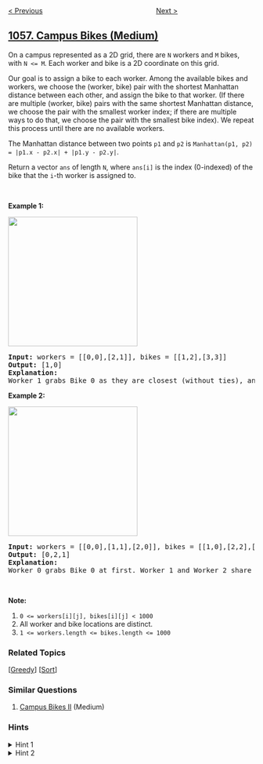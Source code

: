 <!--|This file generated by command(leetcode description); DO NOT EDIT.    |-->
<!--+----------------------------------------------------------------------+-->
<!--|@author    openset <openset.wang@gmail.com>                           |-->
<!--|@link      https://github.com/openset                                 |-->
<!--|@home      https://github.com/tonymontaro/leetcode-hints                        |-->
<!--+----------------------------------------------------------------------+-->

[< Previous](https://github.com/tonymontaro/leetcode-hints/tree/master/problems/confusing-number "Confusing Number")
　　　　　　　　　　　　　　　　
[Next >](https://github.com/tonymontaro/leetcode-hints/tree/master/problems/minimize-rounding-error-to-meet-target "Minimize Rounding Error to Meet Target")

## [1057. Campus Bikes (Medium)](https://leetcode.com/problems/campus-bikes "校园自行车分配")

<p>On a campus represented as a 2D grid, there are <code>N</code> workers and <code>M</code> bikes, with <code>N &lt;= M</code>. Each worker and bike is a 2D coordinate on this grid.</p>

<p>Our goal is to assign a bike to each worker. Among the available bikes and workers, we choose the (worker, bike) pair with the shortest Manhattan distance between each other, and assign the bike to that worker. (If there are multiple (worker, bike) pairs with the same shortest Manhattan distance, we choose the pair with the smallest worker index; if there are multiple ways to do that, we choose the pair with the smallest bike index). We repeat this process until there are no available workers.</p>

<p>The Manhattan distance between two points <code>p1</code> and <code>p2</code> is <code>Manhattan(p1, p2) = |p1.x - p2.x| + |p1.y - p2.y|</code>.</p>

<p>Return a vector <code>ans</code> of length <code>N</code>, where <code>ans[i]</code> is the index (0-indexed) of the bike that the <code>i</code>-th worker is assigned to.</p>

<p>&nbsp;</p>

<p><strong>Example 1:</strong></p>

<p><img alt="" src="https://assets.leetcode.com/uploads/2019/03/06/1261_example_1_v2.png" style="width: 264px; height: 264px;" /></p>

<pre>
<strong>Input: </strong>workers = <span id="example-input-1-1">[[0,0],[2,1]]</span>, bikes = <span id="example-input-1-2">[[1,2],[3,3]]</span>
<strong>Output: </strong><span id="example-output-1">[1,0]</span>
<strong>Explanation: </strong>
Worker 1 grabs Bike 0 as they are closest (without ties), and Worker 0 is assigned Bike 1. So the output is [1, 0].
</pre>

<p><strong>Example 2:</strong></p>

<p><img alt="" src="https://assets.leetcode.com/uploads/2019/03/06/1261_example_2_v2.png" style="width: 264px; height: 264px;" /></p>

<pre>
<strong>Input: </strong>workers = <span id="example-input-2-1">[[0,0],[1,1],[2,0]]</span>, bikes = <span id="example-input-2-2">[[1,0],[2,2],[2,1]]</span>
<strong>Output: </strong><span id="example-output-2">[0,2,1]</span>
<strong>Explanation: </strong>
Worker 0 grabs Bike 0 at first. Worker 1 and Worker 2 share the same distance to Bike 2, thus Worker 1 is assigned to Bike 2, and Worker 2 will take Bike 1. So the output is [0,2,1].
</pre>

<p>&nbsp;</p>

<p><strong>Note:</strong></p>

<ol>
	<li><code>0 &lt;= workers[i][j], bikes[i][j] &lt; 1000</code></li>
	<li>All worker and bike locations are distinct.</li>
	<li><code>1 &lt;= workers.length &lt;= bikes.length &lt;= 1000</code></li>
</ol>

### Related Topics
  [[Greedy](https://github.com/tonymontaro/leetcode-hints/tree/master/tag/greedy/README.md)]
  [[Sort](https://github.com/tonymontaro/leetcode-hints/tree/master/tag/sort/README.md)]

### Similar Questions
  1. [Campus Bikes II](https://github.com/tonymontaro/leetcode-hints/tree/master/problems/campus-bikes-ii) (Medium)

### Hints
<details>
<summary>Hint 1</summary>
<p>Sort the elements by distance. In case of a tie, sort them by the index of the worker. After that, if there are still ties, sort them by the index of the bike.</p>

<p>Can you do this in less than O(nlogn) time, where n is the total number of pairs between workers and bikes?</p>
</details>

<details>
<summary>Hint 2</summary>
Loop the sorted elements and match each pair of worker and bike if the given worker and bike where not used.
</details>
